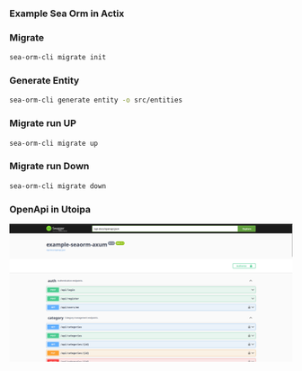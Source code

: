 ### Example Sea Orm in Actix


### Migrate

```sh
sea-orm-cli migrate init
```

### Generate Entity

```sh
sea-orm-cli generate entity -o src/entities
```

### Migrate run UP

```sh
sea-orm-cli migrate up
```

### Migrate run Down

```sh
sea-orm-cli migrate down
```


### OpenApi in Utoipa

<img src="./image/example.png" alt="example" />